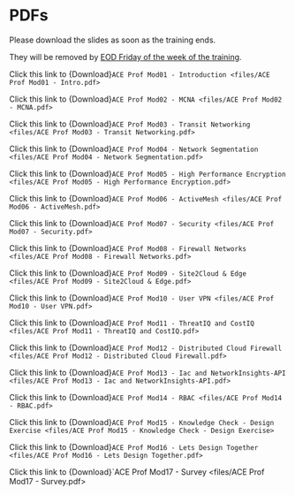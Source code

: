 # PDFs

Please download the slides as soon as the training ends.

They will be removed by <ins>EOD Friday of the week of the training</ins>. 

Click this link to {Download}`ACE Prof Mod01 - Introduction <files/ACE Prof Mod01 - Intro.pdf>`

Click this link to {Download}`ACE Prof Mod02 - MCNA <files/ACE Prof Mod02 - MCNA.pdf>`

Click this link to {Download}`ACE Prof Mod03 - Transit Networking <files/ACE Prof Mod03 - Transit Networking.pdf>`

Click this link to {Download}`ACE Prof Mod04 - Network Segmentation <files/ACE Prof Mod04 - Network Segmentation.pdf>`

Click this link to {Download}`ACE Prof Mod05 - High Performance Encryption <files/ACE Prof Mod05 - High Performance Encryption.pdf>`

Click this link to {Download}`ACE Prof Mod06 - ActiveMesh <files/ACE Prof Mod06 - ActiveMesh.pdf>`

Click this link to {Download}`ACE Prof Mod07 - Security <files/ACE Prof Mod07 - Security.pdf>`

Click this link to {Download}`ACE Prof Mod08 - Firewall Networks <files/ACE Prof Mod08 - Firewall Networks.pdf>`

Click this link to {Download}`ACE Prof Mod09 - Site2Cloud & Edge <files/ACE Prof Mod09 - Site2Cloud & Edge.pdf>`

Click this link to {Download}`ACE Prof Mod10 - User VPN <files/ACE Prof Mod10 - User VPN.pdf>`

Click this link to {Download}`ACE Prof Mod11 - ThreatIQ and CostIQ <files/ACE Prof Mod11 - ThreatIQ and CostIQ.pdf>`

Click this link to {Download}`ACE Prof Mod12 - Distributed Cloud Firewall <files/ACE Prof Mod12 - Distributed Cloud Firewall.pdf>`

Click this link to {Download}`ACE Prof Mod13 - Iac and NetworkInsights-API <files/ACE Prof Mod13 - Iac and NetworkInsights-API.pdf>`

Click this link to {Download}`ACE Prof Mod14 - RBAC <files/ACE Prof Mod14 - RBAC.pdf>`

Click this link to {Download}`ACE Prof Mod15 - Knowledge Check - Design Exercise <files/ACE Prof Mod15 - Knowledge Check - Design Exercise>`

Click this link to {Download}`ACE Prof Mod16 - Lets Design Together <files/ACE Prof Mod16 - Lets Design Together.pdf>`

Click this link to {Download}`ACE Prof Mod17 - Survey <files/ACE Prof Mod17 - Survey.pdf>